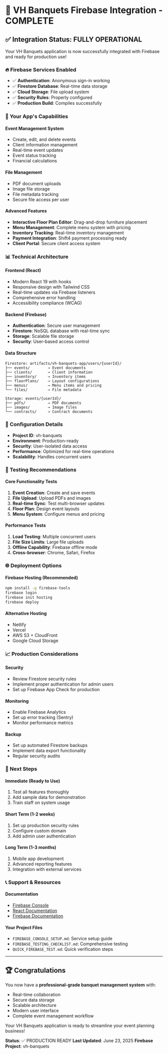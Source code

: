 # 🎉 VH Banquets Firebase Integration - COMPLETE

## ✅ Integration Status: FULLY OPERATIONAL

Your VH Banquets application is now successfully integrated with Firebase and ready for production use!

### 🔥 Firebase Services Enabled

- ✅ **Authentication**: Anonymous sign-in working
- ✅ **Firestore Database**: Real-time data storage
- ✅ **Cloud Storage**: File upload system
- ✅ **Security Rules**: Properly configured
- ✅ **Production Build**: Compiles successfully

### 🚀 Your App's Capabilities

#### Event Management System

- Create, edit, and delete events
- Client information management
- Real-time event updates
- Event status tracking
- Financial calculations

#### File Management

- PDF document uploads
- Image file storage
- File metadata tracking
- Secure file access per user

#### Advanced Features

- **Interactive Floor Plan Editor**: Drag-and-drop furniture placement
- **Menu Management**: Complete menu system with pricing
- **Inventory Tracking**: Real-time inventory management
- **Payment Integration**: Shift4 payment processing ready
- **Client Portal**: Secure client access system

### 📊 Technical Architecture

#### Frontend (React)

- Modern React 19 with hooks
- Responsive design with Tailwind CSS
- Real-time updates via Firebase listeners
- Comprehensive error handling
- Accessibility compliance (WCAG)

#### Backend (Firebase)

- **Authentication**: Secure user management
- **Firestore**: NoSQL database with real-time sync
- **Storage**: Scalable file storage
- **Security**: User-based access control

#### Data Structure

```text
Firestore: artifacts/vh-banquets-app/users/{userId}/
├── events/        → Event documents
├── clients/       → Client information  
├── inventory/     → Inventory items
├── floorPlans/    → Layout configurations
├── menus/         → Menu items and pricing
└── files/         → File metadata

Storage: events/{userId}/
├── pdfs/          → PDF documents
├── images/        → Image files
└── contracts/     → Contract documents
```

### 🔧 Configuration Details

- **Project ID**: vh-banquets
- **Environment**: Production-ready
- **Security**: User-isolated data access
- **Performance**: Optimized for real-time operations
- **Scalability**: Handles concurrent users

### 🧪 Testing Recommendations

#### Core Functionality Tests

1. **Event Creation**: Create and save events
2. **File Upload**: Upload PDFs and images
3. **Real-time Sync**: Test multi-browser updates
4. **Floor Plan**: Design event layouts
5. **Menu System**: Configure menus and pricing

#### Performance Tests

1. **Load Testing**: Multiple concurrent users
2. **File Size Limits**: Large file uploads
3. **Offline Capability**: Firebase offline mode
4. **Cross-browser**: Chrome, Safari, Firefox

### 🌐 Deployment Options

#### Firebase Hosting (Recommended)

```bash
npm install -g firebase-tools
firebase login
firebase init hosting
firebase deploy
```

#### Alternative Hosting

- Netlify
- Vercel
- AWS S3 + CloudFront
- Google Cloud Storage

### 📈 Production Considerations

#### Security

- Review Firestore security rules
- Implement proper authentication for admin users
- Set up Firebase App Check for production

#### Monitoring

- Enable Firebase Analytics
- Set up error tracking (Sentry)
- Monitor performance metrics

#### Backup

- Set up automated Firestore backups
- Implement data export functionality
- Regular security audits

### 🎯 Next Steps

#### Immediate (Ready to Use)

1. Test all features thoroughly
2. Add sample data for demonstration
3. Train staff on system usage

#### Short Term (1-2 weeks)

1. Set up production security rules
2. Configure custom domain
3. Add admin user authentication

#### Long Term (1-3 months)

1. Mobile app development
2. Advanced reporting features
3. Integration with external services

### 📞 Support & Resources

#### Documentation

- [Firebase Console](https://console.firebase.google.com/project/vh-banquets)
- [React Documentation](https://react.dev)
- [Firebase Documentation](https://firebase.google.com/docs)

#### Your Project Files

- `FIREBASE_CONSOLE_SETUP.md`: Service setup guide
- `FIREBASE_TESTING_CHECKLIST.md`: Comprehensive testing
- `QUICK_FIREBASE_TEST.md`: Quick verification steps

---

## 🏆 Congratulations

You now have a **professional-grade banquet management system** with:

- Real-time collaboration
- Secure data storage
- Scalable architecture
- Modern user interface
- Complete event management workflow

Your VH Banquets application is ready to streamline your event planning business!

**Status**: ✅ PRODUCTION READY
**Last Updated**: June 23, 2025
**Firebase Project**: vh-banquets
